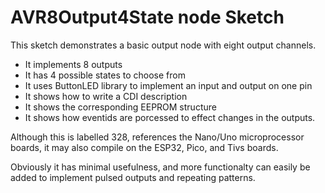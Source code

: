 # AVR8Output4State node Sketch

This sketch demonstrates a basic output node with eight output channels.  
* It implements 8 outputs
* It has 4 possible states to choose from
* It uses ButtonLED library to implement an input and output on one pin
* It shows how to write a CDI description
* It shows the corresponding EEPROM structure
* It shows how eventids are porcessed to effect changes in the outputs.

Although this is labelled 328, references the Nano/Uno microprocessor boards, 
it may also compile on the ESP32, Pico, and Tivs boards.  

Obviously it has minimal usefulness, and more functionalty can easily be added
to implement pulsed outputs and repeating patterns.  
